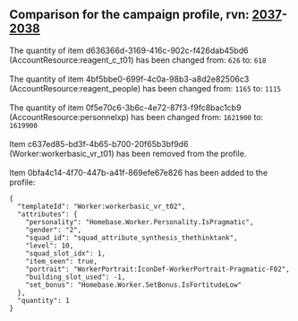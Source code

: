 ## Comparison for the campaign profile, rvn: [2037](https://github.com/PRO100KatYT/FortniteProfileRevisions/tree/main/profiles/campaign/2037%20campaign.json)-[2038](https://github.com/PRO100KatYT/FortniteProfileRevisions/tree/main/profiles/campaign/2038%20campaign.json)

The quantity of item d636366d-3169-416c-902c-f426dab45bd6 (AccountResource:reagent_c_t01) has been changed from: `626` to: `618`
<br><br>
The quantity of item 4bf5bbe0-699f-4c0a-98b3-a8d2e82506c3 (AccountResource:reagent_people) has been changed from: `1165` to: `1115`
<br><br>
The quantity of item 0f5e70c6-3b6c-4e72-87f3-f9fc8bac1cb9 (AccountResource:personnelxp) has been changed from: `1621900` to: `1619900`
<br><br>
Item c637ed85-bd3f-4b65-b700-20f65b3bf9d6 (Worker:workerbasic_vr_t01) has been removed from the profile.
<br><br>
Item 0bfa4c14-4f70-447b-a41f-869efe67e826 has been added to the profile:

```
{
  "templateId": "Worker:workerbasic_vr_t02",
  "attributes": {
    "personality": "Homebase.Worker.Personality.IsPragmatic",
    "gender": "2",
    "squad_id": "squad_attribute_synthesis_thethinktank",
    "level": 10,
    "squad_slot_idx": 1,
    "item_seen": true,
    "portrait": "WorkerPortrait:IconDef-WorkerPortrait-Pragmatic-F02",
    "building_slot_used": -1,
    "set_bonus": "Homebase.Worker.SetBonus.IsFortitudeLow"
  },
  "quantity": 1
}
```

<br><br>
